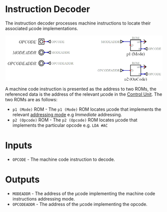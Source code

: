 # Instruction Decoder

The instruction decoder processes machine instructions to locate their associated µcode implementations.

![Instruction Decoder](instruction-decoder.png)

A machine code instruction is presented as the address to two ROMs, the referenced data is the address of the relevant µcode in the [Control Unit](control-unit.md).  The two ROMs are as follows:

* `p1 (Mode)` ROM - The `p1 (Mode)` ROM locates µcode that implements the relevant [addressing mode](addressing-modes.md) e.g *Immediate* addressing.
* `p2 (Opcode)` ROM - The `p2 (Opcode)` ROM locates µcode that implements the particular opcode e.g. `LDA #AC`

# Inputs

* `OPCODE` - The machine code instruction to decode.

# Outputs

* `MODEADDR` - The address of the µcode implementing the machine code instructions addressing mode.
* `OPCODEADDR` - The address of the µcode implementing the opcode.
   